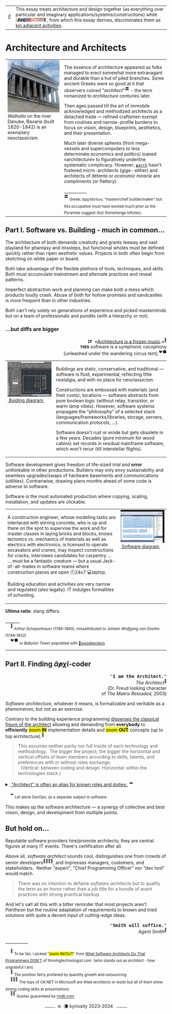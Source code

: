 <table><tr></tr><tr>
 <td widh="39%">☝️</td>
 <td>This essay treats architecture and design together (as everything over particular and imaginary applications/systems/constructions) while
<picture><img alt="&nbsp;Arc Deco" src="../../../../_rsc/_img/ArcDeco/ArcDeco-bar-12px.jpg" 
title="Arc&nbsp;&nbsp;&nbsp;&nbsp;&nbsp;ARChitecture&#013;&#010;D&nbsp;&nbsp;&nbsp;&nbsp;&nbsp;&nbsp;&nbsp;Design&#013;&#010;e&nbsp;&nbsp;&nbsp;&nbsp;&nbsp;&nbsp;&nbsp;&nbsp;dEvelopment&#013;&#010;co&nbsp;&nbsp;&nbsp;&nbsp;&nbsp;&nbsp;COde" /></picture>
, from which this essay derives, discriminates them as <a href="../../../../software/ArcDeco/README+/03.Stripes">kin adjacent activities</a>.
 </td></tr></table>

# Architecture and Architects

<table><tr valign="top">
 <td widh="35%">
  <picture><img alt="&nbsp;Germany-Danube-Walhalla" src="../../../../_rsc/_img/photo/blog/2024.DE-Danube-Walhalla.jpg" title="&nbsp;Image credit: kyriosity, 2024"/></picture><br />
  <i>Walhalla</i> on the river Danube, Bavaria (built 1820-1842) is an exemplary neoclassicism.
 </td><td width="65%">
<p>The essence of architecture appeared as folks managed to erect somewhat more extravagant and durable than a hut of piled branches. Some ancient Greeks were so good at it that observers coined "<i>architect</i>"<sup>🏛️</sup> - the term romanized to <i>architecture</i> centuries later.</p>
<p>Then ages passed till the art of immobile acknowledged and methodized architects as a detached trade &mdash; 
refined craftsmen exempt from routines and narrow-profile burdens to focus on vision, design, blueprints, aesthetics, and their presentation.</p>
<p>Much later diverse spheres (from mega-vessels and supercomputers to less determinate economics and politics) loaned «architecture» to figuratively underline systematic complicacy. However, <span title="Microarchitecture of hardware systems"><ins><code><b>μ</b>arch</ins></code></span> hasn't fostered micro-architects (giga- either) and architects of détente or <em>economic miracle</em> are compliments (or flattery).</p>
___________<br />
<sup>🏛️</sup> <sub>Greek: ἀρχιτέκτων, “master/chief builder/maker" but this occupation must have existed much prior as the Pyramids suggest (but Stonehenge refutes).</sub>
 </td></tr></table>

## Part&nbsp;I. Software vs. Building - much in common...

The architecture of both demands creativity and grants leeway and vast playland for phantasy and missteps, but functional wholes must be defined quickly rather than ripen aesthetic values. Projects in both often begin from sketching on white paper or board.

Both take advantage of the flexible plethora of tools, techniques, and skills. Both must accumulate mainstream and alternate practices and reveal patterns.

Imperfect abstraction work and planning can make both a mess which products loudly crash. Abuse of both for hollow promises and sandcastles is more frequent than in other industries.

Both can't rely solely on generations of experience and picked masterminds but on a team of professionals and pundits (with a hierarchy or not).

### ...but diffs are bigger

<p dir=rtl><sup>🎼</sup>«.<b><code>IF</code></b>&nbsp;<span title=":Full original quote (DE-de)&#013;&#010;.Architektur ist gefrorene Musik»&#013;&#010;Möge es immer beschwingt und)&#013;&#010;«(!harmonisch zugehen in diesem Haus">
 «<ins>Architecture is a frozen music</ins></span><br />
<b><code>THEN</code></b>&nbsp;software is a symphonic cacophony<br />
 <sup>🐦‍⬛</sup>.[unleashed under the wandering circus tent]</p>

<table><tr valign="top">
<td width="30%"><picture><img src="../../../../_rsc/_img/snap/screen/AutoCAD_sample.jpg" alt="&nbsp;AutoCAD drawing" title=" AutoCAD&#8482; sample drawing.&#013;&#010;Image credit: AutoDesk&#174;" /></picture>
 <br /><ins>&nbsp;Buiding diagram&nbsp;</ins>
</td><td>
 <p>Buildings are static, conservative, and traditional &mdash; software is fluid, experimental, reflecting little nostalgia, and with no place for neoclassicism.</p>
 <p>Constructions are embossed with materials (and their costs), locations &mdash; software abstracts from pure boolean logic (without relay, transistor, or warm lamp vibes). However, software systems propagate the "philosophy" of a selected stack (languages/frameworks/libraries, storage, servers, communication protocols, ...).</p>
  <p>Software doesn't rust or erode but gets obsolete in a few years. Decades (pure minimum for wood cabins) set records in residual mainframe software, which won't recur (till interstellar flights).</p>
 </td>
</tr></table>

Software development gives freedom of life-sized _trial and **error**_ unthinkable in other productions. Builders may only envy sustainability and seamless upgrades/swaps of hardware basements and communications (utilities). Contrariwise, drawing plans months ahead of some code is adverse to software.

Software is the most automated production where copying, scaling, installation, and updates are clickable. 

<table><tr valign="top"><td>
 <p>A construction engineer, whose modeling tasks are interlaced with stirring concrete, who is up and there on the spot to supervise the work and for master classes in laying bricks and blocks, knows tectonics vs. mechanics of materials as well as electrics with electronics, is licensed to operate excavators and cranes, may inspect constructions for cracks, interviews candidates for carpentry ...<br />
... must be a fantastic creature &mdash; but a usual Jack-of-all-trades in software teams where construction places are open 🕙24x7 💻laptop.</p>
  <p>Building education and  activities are very narrow and regulated (also legally). IT indulges formalities of schooling.</p>
 </td><td width="30%">
  <picture><img src="../../../../_rsc/_img/snap/screen/VisualStudio-dependency_diagram-sample.jpg" alt="&nbsp;Visual Studio Dependency Diagram" 
            title=" Visual Studio&#8482; Dependency diagram&#013;&#010;Image credit: Microsoft&#174;" /></picture>
  <br /><ins>&nbsp;Software diagram&nbsp;</ins>
 </td></tr></table>

**Ultima ratio**: slang differs.

\_______\
&nbsp;&nbsp;&nbsp;&nbsp;<sup>🎼</sup> <sub>_Arthur Schopenhauer_ (1788-1860), missattributed to _Johann Wolfgang von Goethe_ (1749-1832)</sub>\
&nbsp;&nbsp;&nbsp;&nbsp;<sup>🐦‍⬛</sup> <sub>or _Babylon Tower_ populated with [💬woodpeckers](../../quotes/README+/aside/controversy.md#woodpecker)</sub> 

---

## Part&nbsp;II. Finding _ᾰ̓ρχῐ_-coder

<p dir=rtl><samp>"<b>.I am the Architect</b>"</samp><br /><sup>🎦</sup><i>The Architect</i><br/>Dr. Freud looking character)<br/>(of <i>The Matrix Reloaded</i>, 2003</p>

*Software architecture*, whatever it means, is formalizable and veritable as a phenomenon, but not as an exercise.

Contrary to the building experience programming <ins>disperses the classical figure of the architect</ins> allowing and demanding from **everybody** to **efficiently** <mark>zoom **IN**</mark> implementation details and <mark>zoom **OUT**</mark> concepts (up to top architecture).<sup>🔎</sup>

> This assumes neither parity nor full inside of each technology and methodology.&#8287;
> The bigger the project, the bigger the horizontal and vertical offsets of team members according to skills, talents, and preferences with or without roles exchange.\
> &nbsp;
> (Vertical: between coding and design. Horizontal: within the technologies stack.) 

<details><summary><ins>&nbsp;"Architect" is often an alias for known roles and duties:&nbsp;</ins> <sup>➡️</sup></summary>

* _domain expert_ or _business analyst_, who boils down requirements to systematic description,
* _team lead_ or _project manager_,
* _lead_/_senior developer_,
* _consultant_, propagating portfolio of verified solutions to new applications,
* _tutor_, or _technology evangelist_, proposing blueprints for the solution,
* "*librarian-navigator*", somebody with the utmost knowledge of the project,
* geeks from _computer science_.
 
</details>

&nbsp;&nbsp;&nbsp;&nbsp;<sup>⬅️</sup> <sub>Let alone DevOps, as a separate subject in software.</sub>

This makes up the software architecture &mdash; a synergy of collective and best vision, design, and development from multiple points.

## But hold on...

Reputable software providers hire/promote architects; they are central figures at many IT events. There's certification after all.

Above all, *software architect* sounds cool, distinguishes one from crowds of senior developers<sup>🙋</sup><sup>👩‍👦‍👦</sup>, and impresses managers, customers, and stakeholders.&#8287;
Neither "expert", "Chief Programming Officer" nor "dev lord" would match.

> There was no intention to defame _software architects_ but to qualify the term as an honor rather than a job title for a bundle of avant practices with strong practical backup. 

And let's salt all this with a bitter reminder that most projects aren't _Pantheon_ but the routine adaptation of requirements to known and tried solutions with quite a decent input of cutting-edge ideas.

<div dir=rtl><samp>"<b>.Smith will suffice</b>"</samp><br /><i><sup>🔨</sup>Agent Smith</i></div>

\___________

&nbsp;&nbsp;&nbsp;&nbsp;<sup>🔎</sup> <sub>To be fair, I picked "<mark>zoom IN/OUT</mark>" from [What Software Architects Do That Programmers DON'T](https://youtu.be/IwrvE-wHm84?t=64) of thrivingtechnologist.com&#8287;
(who stands out as _architect_ - how ungrateful i am)</sub>\
&nbsp;&nbsp;&nbsp;&nbsp;<sup>🙋</sup> <sub>The position fairly profaned by quantity growth and outsourcing.</sub>\
&nbsp;&nbsp;&nbsp;&nbsp;<sup>👩‍👦‍👦</sup> <sub>The tops of C#.NET in Microsoft are titled _architects_ or _leads_ but all of them show strong coding skills at presentations.</sub>\
&nbsp;&nbsp;&nbsp;&nbsp;<sup>🎦🔨</sup> <sub>Quotes guaranteed by [imdb.com](https://www.imdb.com/title/tt0234215/quotes/?ref_=tt_trv_qu)</sub>


<div align="center"><b>.......</b> &nbsp;🔚 &nbsp;🌘 kyriosity 2023-2024&nbsp;&nbsp;&nbsp;<b>.......</b></div>

 
